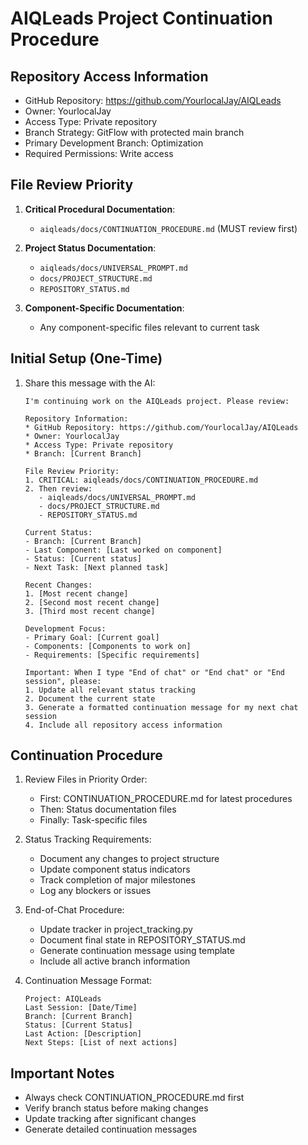 # AIQLeads Project Continuation Procedure

## Repository Access Information
* GitHub Repository: https://github.com/YourlocalJay/AIQLeads
* Owner: YourlocalJay
* Access Type: Private repository
* Branch Strategy: GitFlow with protected main branch
* Primary Development Branch: Optimization
* Required Permissions: Write access

## File Review Priority
1. **Critical Procedural Documentation**:
   - `aiqleads/docs/CONTINUATION_PROCEDURE.md` (MUST review first)
   
2. **Project Status Documentation**:
   - `aiqleads/docs/UNIVERSAL_PROMPT.md`
   - `docs/PROJECT_STRUCTURE.md`
   - `REPOSITORY_STATUS.md`

3. **Component-Specific Documentation**:
   - Any component-specific files relevant to current task

## Initial Setup (One-Time)
1. Share this message with the AI:
   ```
   I'm continuing work on the AIQLeads project. Please review:

   Repository Information:
   * GitHub Repository: https://github.com/YourlocalJay/AIQLeads
   * Owner: YourlocalJay
   * Access Type: Private repository
   * Branch: [Current Branch]

   File Review Priority:
   1. CRITICAL: aiqleads/docs/CONTINUATION_PROCEDURE.md
   2. Then review:
      - aiqleads/docs/UNIVERSAL_PROMPT.md
      - docs/PROJECT_STRUCTURE.md
      - REPOSITORY_STATUS.md

   Current Status:
   - Branch: [Current Branch]
   - Last Component: [Last worked on component]
   - Status: [Current status]
   - Next Task: [Next planned task]

   Recent Changes:
   1. [Most recent change]
   2. [Second most recent change]
   3. [Third most recent change]

   Development Focus:
   - Primary Goal: [Current goal]
   - Components: [Components to work on]
   - Requirements: [Specific requirements]

   Important: When I type "End of chat" or "End chat" or "End session", please:
   1. Update all relevant status tracking
   2. Document the current state
   3. Generate a formatted continuation message for my next chat session
   4. Include all repository access information
   ```

## Continuation Procedure
1. Review Files in Priority Order:
   - First: CONTINUATION_PROCEDURE.md for latest procedures
   - Then: Status documentation files
   - Finally: Task-specific files

2. Status Tracking Requirements:
   - Document any changes to project structure
   - Update component status indicators
   - Track completion of major milestones
   - Log any blockers or issues

3. End-of-Chat Procedure:
   - Update tracker in project_tracking.py
   - Document final state in REPOSITORY_STATUS.md
   - Generate continuation message using template
   - Include all active branch information

4. Continuation Message Format:
   ```
   Project: AIQLeads
   Last Session: [Date/Time]
   Branch: [Current Branch]
   Status: [Current Status]
   Last Action: [Description]
   Next Steps: [List of next actions]
   ```

## Important Notes
- Always check CONTINUATION_PROCEDURE.md first
- Verify branch status before making changes
- Update tracking after significant changes
- Generate detailed continuation messages